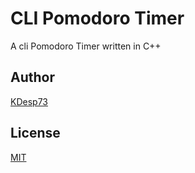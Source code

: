 # CLI Pomodoro Timer

A cli Pomodoro Timer written in C++

## Author

[KDesp73](https://github.com/KDesp73)

## License

[MIT](./LICENSE)
